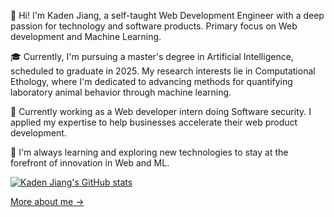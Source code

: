 👋 Hi! I'm Kaden Jiang, a self-taught Web Development Engineer with a deep passion for technology and software products. Primary focus on Web development and Machine Learning.

🎓 Currently, I'm pursuing a master's degree in Artificial Intelligence, scheduled to graduate in 2025. My research interests lie in Computational Ethology, where I'm dedicated to advancing methods for quantifying laboratory animal behavior through machine learning.

🔭 Currently working as a Web developer intern doing Software security. I applied my expertise to help businesses accelerate their web product development. 

🌱 I'm always learning and exploring new technologies to stay at the forefront of innovation in Web and ML.

[![Kaden Jiang's GitHub stats](https://github-readme-stats.vercel.app/api?username=kadenjiangse&count_private=true)](https://github.com/kandenjiangse/github-readme-stats)

[More about me &rarr;]()
